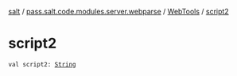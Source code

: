 [salt](../../index.md) / [pass.salt.code.modules.server.webparse](../index.md) / [WebTools](index.md) / [script2](./script2.md)

# script2

`val script2: `[`String`](https://kotlinlang.org/api/latest/jvm/stdlib/kotlin/-string/index.html)